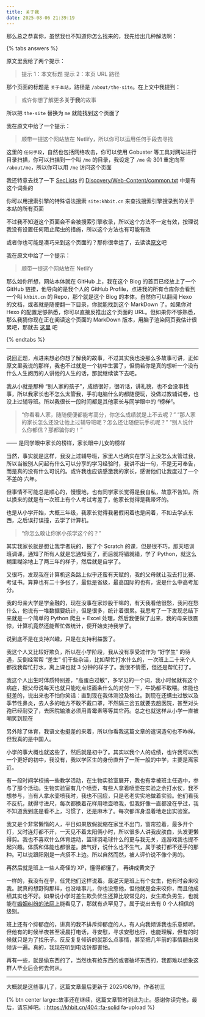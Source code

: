 ```yaml
---
title: 关于我
date: 2025-08-06 21:39:19
---
```


那么总之恭喜你，虽然我也不知道你怎么找来的，我先给出几种解法啊：

{% tabs answers %}

<!-- tab 标准解法 -->

原文里我给了两个提示：

> 提示 1：本文标题
> 提示 2：本页 URL 路径

那个页面的标题是 `关于本站`，路径是 `/about/the-site`。在上文中我提到：

> 或许你想了解更多**关于我**的故事

所以把 `the-site` 替换为 `me` 就能找到这个页面了
<!-- endtab -->

<!-- tab 目录扫描 -->

我在原文中给了一个提示：

> 顺带一提这个网站放在 Netlify，所以你可以运用任何手段去寻找

这里的 `任何手段`，自然也包括网络攻击，你可以使用 Gobuster 等工具对网站进行目录扫描，你可以扫描到一个叫 `/me` 的目录，我设定了 `/me` 会 301 重定向至 `/about/me`，所以你可以用 `/me` 访问这个页面

我还特意去找了一下 [SecLists](https://github.com/danielmiessler/SecLists) 的 [Discovery/Web-Content/common.txt](https://github.com/danielmiessler/SecLists/blob/5b366b7580b1de466c26a226c01af0349e54c9f6/Discovery/Web-Content/common.txt#L2647) 中是有这个词条的

<!-- endtab -->

<!-- tab 搜索引擎 -->

你可以用搜索引擎的特殊语法搜索 `site:khbit.cn` 来查找搜索引擎搜录到的关于本站的所有页面

不过我不知道这个页面会不会被搜索引擎收录，所以这个方法不一定有效，按理说我没有设置任何阻止爬虫的措施，所以这个方法也有可能有效

或者你也可能是凑巧来到这个页面的？那你很幸运了，去读读[原文](https://khbit.cn/about/the-site)吧

<!-- endtab -->

<!-- tab GitHub -->

我在原文中给了一个提示：

> 顺带一提这个网站放在 Netlify

那么如你所想，网站本体就在 GitHub 上，我在这个 Blog 的首页已经放上了一个 GitHub 链接，他导向的是我个人的 GitHub Profile，点进我的所有仓库你会看到一个叫 `khbit.cn` 的 Repo，那个就是这个 Blog 的本体。自然你可以翻阅 Hexo 的文档，或者就是随便翻一下目录，你就能找到这个 MarkDown 了。如果你对 Hexo 的配置足够熟悉，你可以直接反推出这个页面的 URL。但如果你不够熟悉，那么我猜你现在正在阅读这个页面的 MarkDown 版本，用脑子渲染网页我估计很累吧，那就去 [这里](https://khbit.cn/about/me) 吧

<!-- endtab -->

{% endtabs %}

---

说回正题，点进来想必你想了解我的故事，不过其实我也没那么多故事可讲，正如原文里我说的那样，我也不过就是一个初中生罢了，但倘若你是真的想听一个没有什么人生阅历的人讲他的人生的话，那就继续读下去吧。

我从小就是那种 “别人家的孩子”，成绩很好，很听话，讲礼貌，也不会没事找事，所以我家长也不怎么太管我，手机电脑什么的都随便玩，没做过教辅试卷，也没上过辅导班。所以我很长一段时间都是其他家长与同学眼中的 ~~“榜样”~~。

> “你看看人家，随随便便都能考高分，你怎么成绩就是上不去呢？”
> “那人家的家长怎么还没让他上过辅导班呢？怎么还让随便玩手机呢？”
> “别人说什么你都信？那都骗你的！”

—— 是同学眼中家长的榜样，家长眼中儿女的榜样

当然，事实就是这样，我没上过辅导班，家里人也确实在学习上没怎么太管过我，所以当被别人问起有什么可以分享的学习经验时，我讲不出一句，不是无可奉告，而是真的没有什么可说的。或许我也应该感激我的家长，感谢他们让我度过了一个 ~~不差的~~ 六年。

但事情不可能总是顺心的，慢慢地，也有同学家长觉得是我自私，故意不告知。所以换来的就是有一次班上有个人考试考差了，他家长觉得是我带坏的。

也是从小学开始，大概三年级，我家长觉得我暑假闲着也是闲着，不如去学点东西，之后误打误撞，去学了计算机。

> “你怎么敢让你家小孩学这个的？”

其实我家长就是想让我学者玩的，报了个 Scratch 的课，但是很不巧，那天培训班调课，通知了所有人就是忘通知我了，而后就将错就错，学了 Python，就这么糊里糊涂地上了两三年的样子，然后就是自学了。

又很巧，发现我在计算机这条路上似乎还蛮有天赋的，我的父母就让我去打比赛、考证书。算算也有二十多张了，最低是省级，最高国际的也有，说是什么中高考加分。

我的母亲大学是学金融的，现在没事在家炒股干嘛的，有天我看他很愁，我问在愁什么，他说有一堆数据要统计，但是很多，统计着很累。我思考了一下发现总结下来就是一个简单的 Python 爬虫 + Excel 处理，然后我便做了出来，我的母亲很震惊，计算机竟然还能帮忙做统计，便开始支持我学了。

说到底不是在支持兴趣，只是在支持利益罢了。

我这个人又比较好欺负，所以在小学阶段，我从没有享受过作为 “好学生” 的待遇，反倒经常帮 “差生” 们干些杂活，比如帮忙打水什么的，一次班上二十来个人都找我帮忙打水，离上课也就 3 分钟的样子了。我很不情愿，但还是帮忙打了。

我这个人出生时体质特别差，“高蛋白过敏”，多罕见的一个词，我小时候就有这个病症，据父母说每天也就只能吃点烂面条什么的对付一下，牛奶都不敢喂。体能也挺差的，说出来也不怕你笑话：直到现在我体测没及格过。到现在还螨虫过敏以及季节性鼻炎，去人多的地方不敢不戴口罩，不然隔三岔五就要去趟医院，甚至对头孢已经耐受了，去医院输液必须用青霉素等等其它药。总之也就这样从小学一直被嘲笑到现在

另外除了体育，我语文也挺差的来着，所以你看我这篇文章的遣词造句也不咋样。但我真的是中国人。

小学的事大概也就这些了，然后就是初中了。其实以我个人的成绩，也许我可以到一个更好的初中，我没有，我以学区生的身份直升了一所一般的中学，主要是离家近。

有一段时间学校搞一些教学活动，在生物实验室展开，我也有幸被班主任选中，参与了那个活动。生物实验室有几个喷壶，有些人拿着喷壶在实验之余打水仗，我不想参与，当有人拿水壶喷我时，我也不回应，只是老老实实地做着实验。他们看我不反抗，就得寸进尺，每次都换着花样用喷壶喷我，但我好像一直都没在乎过，我不知道我到底是看不上，习惯了，还是麻木了。每次都浑身湿着地走出实验室。

我又是个非常懒惰的人，平日如果放假就缩在家里不出门，窗帘拉着，最多开个灯，又时连灯都不开，一天见不着太阳俩小时，所以很多人讲我皮肤白，头发更懒得剪。我也不喜欢什么体育运动，篮球羽毛球什么的更与我无关，连游戏我也提不起兴趣。体质和体能也都很差。脾气好，说什么也不生气，属于被打都不还手的那种。可以说跟阳刚是一点搭不上边。所以自然而然，被人评价说不像个男的。

再然后就是班上一些人奇怪的 XP，懂得都懂了， ~~再讲成黄文了~~

一样的，我没有在乎，任凭他们这样说着。最逆天是班上有个女生，他有时会来咬我。就真的想野狗那样，也没啥事儿，你也没惹他，但他就是会来咬你，而且他成绩其实也不好。如果说小学时差生欺负优生还算比较常见的，女生欺负男生，也就能在[婚姻纠纷的法庭上](https://www.163.com/dy/article/K1040B2B0525QP85.html)能看见了，那就有点罕见了。属于说出去有 0 个人相信的级别。

班上还有个抑郁症的，讲真的我不排斥抑郁症的人，有人向我倾诉我也乐意倾听。但他有的时候半夜甚至凌晨打电话，寻安慰，寻求安慰也行，也能理解，但有的时候就只是为了找乐子。反反复复倾诉的就那么点事情，甚至把几年前的事情翻出来倾诉一遍。真的，我现在听到电话铃都害怕。

再有一些，就是偷东西的了，当然也有抢东西的或者破坏东西的，我都难以想象这群人毕业后会何去何从。

---

大概就是这些事儿了，这篇文章最后更新于 2025/08/19，作者初三

{% btn center large::故事还在继续，这篇文章暂时到此为止。感谢你读完他，最后，请忘掉吧。::https://khbit.cn/404::fa-solid fa-upload %}